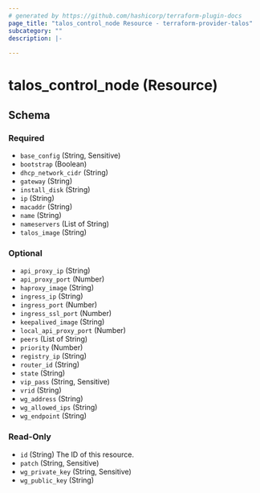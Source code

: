```yaml
---
# generated by https://github.com/hashicorp/terraform-plugin-docs
page_title: "talos_control_node Resource - terraform-provider-talos"
subcategory: ""
description: |-
  
---
```


# talos_control_node (Resource)





<!-- schema generated by tfplugindocs -->
## Schema

### Required

- `base_config` (String, Sensitive)
- `bootstrap` (Boolean)
- `dhcp_network_cidr` (String)
- `gateway` (String)
- `install_disk` (String)
- `ip` (String)
- `macaddr` (String)
- `name` (String)
- `nameservers` (List of String)
- `talos_image` (String)

### Optional

- `api_proxy_ip` (String)
- `api_proxy_port` (Number)
- `haproxy_image` (String)
- `ingress_ip` (String)
- `ingress_port` (Number)
- `ingress_ssl_port` (Number)
- `keepalived_image` (String)
- `local_api_proxy_port` (Number)
- `peers` (List of String)
- `priority` (Number)
- `registry_ip` (String)
- `router_id` (String)
- `state` (String)
- `vip_pass` (String, Sensitive)
- `vrid` (String)
- `wg_address` (String)
- `wg_allowed_ips` (String)
- `wg_endpoint` (String)

### Read-Only

- `id` (String) The ID of this resource.
- `patch` (String, Sensitive)
- `wg_private_key` (String, Sensitive)
- `wg_public_key` (String)


